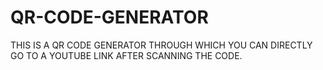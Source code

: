# QR-CODE-GENERATOR
THIS IS A QR CODE GENERATOR THROUGH WHICH YOU CAN DIRECTLY GO TO A YOUTUBE LINK AFTER SCANNING THE CODE.
